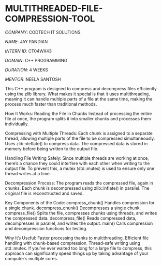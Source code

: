 # MULTITHREADED-FILE-COMPRESSION-TOOL

*COMPANY*: CODTECH IT SOLUTIONS

*NAME*: JAY PANDIAN

*INTERN ID*: CT04WX43

*DOMAIN*: C++ PROGRAMMING

*DURATION*: 4 WEEKS

*MENTOR*: NEELA SANTOSH

This C++ program is designed to compress and decompress files efficiently using the zlib library. What makes it special is that it uses multithreading, meaning it can handle multiple parts of a file at the same time, making the process much faster than traditional methods.

How It Works:
Reading the File in Chunks
Instead of processing the entire file at once, the program splits it into smaller chunks and processes them individually.

Compressing with Multiple Threads:
Each chunk is assigned to a separate thread, allowing multiple parts of the file to be compressed simultaneously.
Uses zlib::deflate() to compress data.
The compressed data is stored in memory before being written to the output file.

Handling File Writing Safely:
Since multiple threads are working at once, there’s a chance they could interfere with each other when writing to the output file.
To prevent this, a mutex (std::mutex) is used to ensure only one thread writes at a time.

Decompression Process:
The program reads the compressed file, again in chunks.
Each chunk is decompressed using zlib::inflate() in parallel.
The original file is reconstructed and saved.

Key Components of the Code:
compress_chunk()  Handles compression for a single chunk.
decompress_chunk()  Decompresses a single chunk.
compress_file()  Splits the file, compresses chunks using threads, and writes the compressed data.
decompress_file() Reads compressed data, decompresses in parallel, and writes the output.
main()  Calls compression and decompression functions for testing.

Why It’s Useful:
Faster processing thanks to multithreading.
Efficient file handling with chunk-based compression.
Thread-safe writing using std::mutex.
If you’ve ever waited too long for a large file to compress, this approach can significantly speed things up by taking advantage of your computer’s multiple cores.

